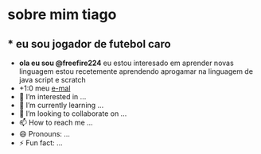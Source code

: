 # sobre mim **tiago**
## * eu sou jogador de futebol caro
- **ola eu sou @freefire224**
eu estou interesado em aprender novas linguagem
estou recetemente aprendendo  aprogamar na linguagem de java script e scratch
- +1:0 meu [e-mal](lisboa.tiago@escola.pr.gov.br)
- 👀 I’m interested in ...
- 🌱 I’m currently learning ...
- 💞️ I’m looking to collaborate on ...
- 📫 How to reach me ...
- 😄 Pronouns: ... 
- ⚡ Fun fact: ...

<!---
freefire224/freefire224 is a ✨ special ✨ repository because its `README.md` (this file) appears on your GitHub profile.
You can click the Preview link to take a look at your changes.
--->
